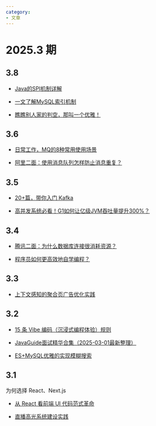```yaml
---
category: 
- 文章
---
```


# 2025.3 期

<!-- more -->

## 3.8

- [Java的SPI机制详解](https://mp.weixin.qq.com/s/ybq4WRJhsMwa9qm4CZ5b4g)

- [一文了解MySQL索引机制](https://juejin.cn/post/7478564737317601315)

- [瞧瞧别人家的判空，那叫一个优雅！](https://mp.weixin.qq.com/s/5Na_Vm-rn_Cq0TA893W-JA)

## 3.6

- [日常工作，MQ的8种常用使用场景](https://mp.weixin.qq.com/s/BdGVpOjCZWYhIBWGJerxug)

- [阿里二面：使用消息队列怎样防止消息重复？](https://mp.weixin.qq.com/s/TYIAymB4Ergi2YsEY_ZefQ)

## 3.5

- [20+篇，带你入门 Kafka](https://mp.weixin.qq.com/s/-6bczuWq8vrQt_V4tQyFzQ)

- [高并发系统必看！G1如何让亿级JVM吞吐量提升300%？](https://mp.weixin.qq.com/s/uE8E90d_RAZXdHoGCNQC9Q)

## 3.4

- [腾讯二面：为什么数据库连接很消耗资源？](https://mp.weixin.qq.com/s/5KrxhFwQ1tvDcqith1cWxQ)

- [程序员如何更高效地自学编程？](https://mp.weixin.qq.com/s/lfnoqG6S1_yIk7ODDowaaQ)

## 3.3

- [上下文感知的聚合页广告优化实践](https://tech.meituan.com/2025/03/02/context-enhanced-learning-for-intelligent-marketing.html)

## 3.2

- [ 15 条 Vibe 编码（沉浸式编程体验）规则](https://mp.weixin.qq.com/s/-3UoZ_03MZa3NHqS86eR5g)

- [JavaGuide面试精华合集（2025-03-01最新整理）](https://mp.weixin.qq.com/s?__biz=Mzg2OTA0Njk0OA==&mid=2247548324&idx=1&sn=4798ecb54a68c4c8012d3f150aa956e6&chksm=cf044ef8061d30a095bc8ef7174e1556ea817b7d97755be2c9c87913f6b2fe2592d5a73f9f54&mpshare=1&scene=23&srcid=0302gBBgkLgaRNVG6ItD5UHY&sharer_shareinfo=cea4576d95f795d8781883835ea70471&sharer_shareinfo_first=d5114e6cfc61b8a2cc6d3af8613be3e9#rd)

- [ES+MySQL优雅的实现模糊搜索](https://mp.weixin.qq.com/s/Bqp1aPFK4npwev_6rFM6kg)

## 3.1

为何选择 React、Next.js
- [从 React 看前端 UI 代码范式革命](https://mp.weixin.qq.com/s/oNsBwfq-CAvIHmrU36-h0g)

- [直播高光系统建设实践](https://mp.weixin.qq.com/s/6JCc_mZhn17YOBvk0svsBw)
